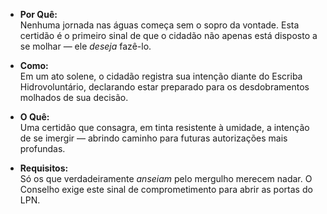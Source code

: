 - **Por Quê:**  
    Nenhuma jornada nas águas começa sem o sopro da vontade. Esta certidão é o primeiro sinal de que o cidadão não apenas está disposto a se molhar — ele _deseja_ fazê-lo.
    
- **Como:**  
    Em um ato solene, o cidadão registra sua intenção diante do Escriba Hidrovoluntário, declarando estar preparado para os desdobramentos molhados de sua decisão.
    
- **O Quê:**  
    Uma certidão que consagra, em tinta resistente à umidade, a intenção de se imergir — abrindo caminho para futuras autorizações mais profundas.
    
- **Requisitos:**  
    Só os que verdadeiramente _anseiam_ pelo mergulho merecem nadar. O Conselho exige este sinal de comprometimento para abrir as portas do LPN.